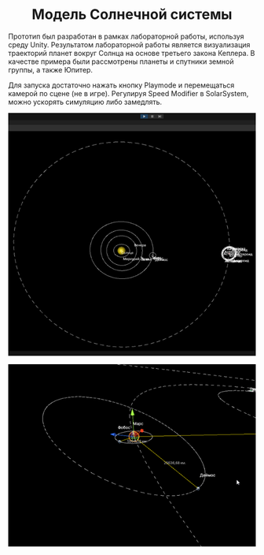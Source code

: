 <div align="center"><h1>Модель Солнечной системы</h1></div>

Прототип был разработан в рамках лабораторной работы, используя среду Unity. Результатом лабораторной работы является визуализация траекторий планет вокруг Солнца на основе третьего закона Кеплера. В качестве примера были рассмотрены планеты и спутники земной группы, а также Юпитер.

Для запуска достаточно нажать кнопку Playmode и перемещаться камерой по сцене (не в игре). Регулируя Speed Modifier в SolarSystem, можно ускорять симуляцию либо замедлять.

![image1](https://github.com/DenisKozarezov/Solar-System/blob/main/images/image-1.png?raw=true)

![image2](https://github.com/DenisKozarezov/Solar-System/blob/main/images/image2.png?raw=true)
